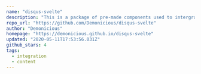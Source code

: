 ```yaml
---
name: "disqus-svelte"
description: "This is a package of pre-made components used to intergrate [Disqus](https://disqus.com/) services into your Svelte Applications."
repo_url: "https://github.com/Demonicious/disqus-svelte"
author: "Demonicious"
homepage: "https://demonicious.github.io/disqus-svelte"
updated: "2020-05-11T17:53:56.031Z"
github_stars: 4
tags: 
  - integration
  - content
---
```

